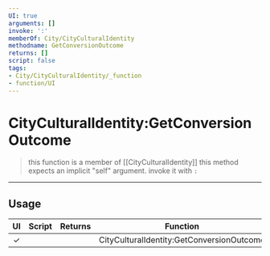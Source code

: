 ```yaml
---
UI: true
arguments: []
invoke: ':'
memberOf: City/CityCulturalIdentity
methodname: GetConversionOutcome
returns: []
script: false
tags:
- City/CityCulturalIdentity/_function
- function/UI
---
```

# CityCulturalIdentity:GetConversionOutcome
> this function is a member of [[CityCulturalIdentity]]
> this method expects an implicit "self" argument. invoke it with `:`
-----
## Usage
|  UI | Script | Returns | Function | Arguments |
|:---:|:------:|-------:|:--------:|:---------|
|✓| ||CityCulturalIdentity:GetConversionOutcome||
